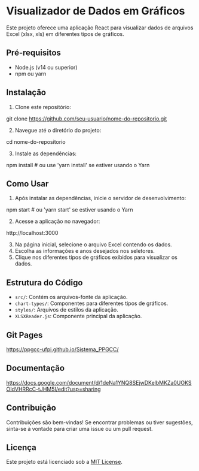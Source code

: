 # Visualizador de Dados em Gráficos

Este projeto oferece uma aplicação React para visualizar dados de arquivos Excel (xlsx, xls) em diferentes tipos de gráficos.

## Pré-requisitos

- Node.js (v14 ou superior)
- npm ou yarn

## Instalação

1. Clone este repositório:

git clone https://github.com/seu-usuario/nome-do-repositorio.git


2. Navegue até o diretório do projeto:

cd nome-do-repositorio


3. Instale as dependências:

npm install # ou use 'yarn install' se estiver usando o Yarn


## Como Usar

1. Após instalar as dependências, inicie o servidor de desenvolvimento:

npm start # ou 'yarn start' se estiver usando o Yarn


2. Acesse a aplicação no navegador:

http://localhost:3000


3. Na página inicial, selecione o arquivo Excel contendo os dados.
4. Escolha as informações e anos desejados nos seletores.
5. Clique nos diferentes tipos de gráficos exibidos para visualizar os dados.

## Estrutura do Código

- `src/`: Contém os arquivos-fonte da aplicação.
- `chart-types/`: Componentes para diferentes tipos de gráficos.
- `styles/`: Arquivos de estilos da aplicação.
- `XLSXReader.js`: Componente principal da aplicação.

## Git Pages

https://ppgcc-ufpi.github.io/Sistema_PPGCC/

## Documentação

https://docs.google.com/document/d/1deNa1YNQ8SEjwDKelbMKZa0UOKSOIdVHRRcC-tJHM5I/edit?usp=sharing

## Contribuição

Contribuições são bem-vindas! Se encontrar problemas ou tiver sugestões, sinta-se à vontade para criar uma issue ou um pull request.

## Licença

Este projeto está licenciado sob a [MIT License](LICENSE).
